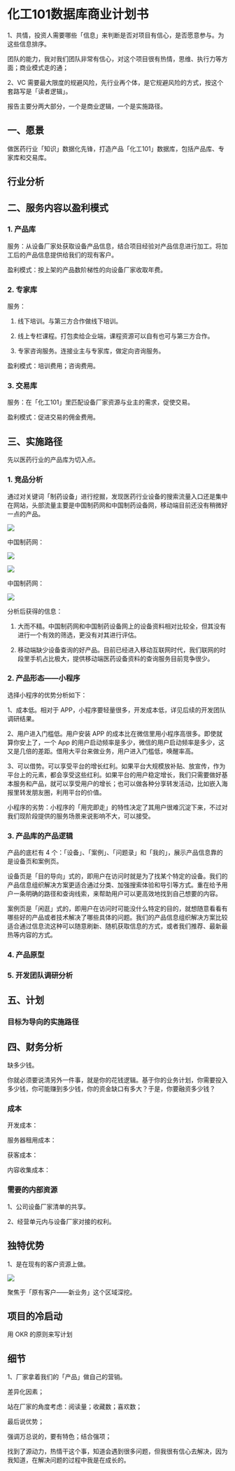 # 化工101数据库商业计划书

1、共情，投资人需要哪些「信息」来判断是否对项目有信心，是否愿意参与。为这些信息排序。

团队的能力，我对我们团队非常有信心，对这个项目很有热情，思维、执行力等方面；商业模式走的通；

2、VC 需要最大限度的规避风险，先行业再个体，是它规避风险的方式，按这个套路写是「读者逻辑」。




报告主要分两大部分，一个是商业逻辑，一个是实施路径。

## 一、愿景

做医药行业「知识」数据化先锋，打造产品「化工101」数据库，包括产品库、专家库和交易库。

## 行业分析


## 二、服务内容以盈利模式

### 1. 产品库

服务：从设备厂家处获取设备产品信息，结合项目经验对产品信息进行加工。将加工后的产品信息提供给我们的现有客户。

盈利模式：按上架的产品数阶梯性的向设备厂家收取年费。

### 2. 专家库
服务：

1. 线下培训。与第三方合作做线下培训。

2. 线上专栏课程。打包卖给企业端，课程资源可以自有也可与第三方合作。
3. 专家咨询服务。连接业主与专家库，做定向咨询服务。

盈利模式：培训费用；咨询费用。

### 3. 交易库

服务：在「化工101」里匹配设备厂家资源与业主的需求，促使交易。

盈利模式：促进交易的佣金费用。

## 三、实施路径

先以医药行业的产品库为切入点。

### 1. 竞品分析

通过对关键词「制药设备」进行挖掘，发现医药行业设备的搜索流量入口还是集中在网站，头部流量主要是中国制药网和中国制药设备网，移动端目前还没有稍微好一点的产品。

![](https://raw.githubusercontent.com/dalong0514/selfstudy/master/图片链接/工程培训/2019103.PNG)

中国制药网：

![](https://raw.githubusercontent.com/dalong0514/selfstudy/master/图片链接/工程培训/2019104.PNG)

![](https://raw.githubusercontent.com/dalong0514/selfstudy/master/图片链接/工程培训/2019105.PNG)

中国制药网：

![](https://raw.githubusercontent.com/dalong0514/selfstudy/master/图片链接/工程培训/2019106.PNG)

分析后获得的信息：

1. 大而不精。中国制药网和中国制药设备网上的设备资料相对比较全，但其没有进行一个有效的筛选，更没有对其进行评估。

2. 移动端缺少设备查询的好产品。目前已经进入移动互联网时代，我们联网的时段里手机占比极大，提供移动端医药设备资料的查询服务目前竞争很少。

### 2. 产品形态——小程序

选择小程序的优势分析如下：

1、成本低。相对于 APP，小程序要轻量很多，开发成本低，详见后续的开发团队调研结果。

2、用户进入门槛低。用户安装 APP 的成本比在微信里用小程序高很多。即使就算你安上了，一个 App 的用户启动频率是多少，微信的用户启动频率是多少，这又是几倍的差距。借用大平台来做业务，用户进入门槛低，唤醒率高。

3、可以借势。可以享受平台的增长红利。如果平台大规模放补贴、放宣传，作为平台上的元素，都会享受这些红利。如果平台的用户稳定增长，我们只需要做好基本服务和产品，就可以享受用户的增长；也可以做各种分享转发活动，比如嵌入海报里转发朋友圈，利用平台的价值。

小程序的劣势：小程序的「用完即走」的特性决定了其用户很难沉淀下来，不过对我们现阶段提供的服务场景来说影响不大，可以接受。

### 3. 产品库的产品逻辑

产品的底栏有 4 个：「设备」、「案例」、「问题录」和「我的」，展示产品信息靠的是设备页和案例页。

设备页是「目的导向」式的，即用户在访问时就是为了找某个特定的设备。我们的产品信息组织解决方案更适合通过分类、加强搜索体验和导引等方式。重在给予用户一条明确的路径和查询线索，来帮助用户可以更高效地找到自己想要的内容。

案例页是「闲逛」式的，即用户在访问时可能没什么特定的目的，就想随意看看有哪些好的产品或者技术解决了哪些具体的问题。我们的产品信息组织解决方案比较适合通过信息流这种可以随意刷新、随机获取信息的方式，或者我们推荐、最新最热等内容的方式。

### 4. 产品原型



### 5. 开发团队调研分析







## 五、计划







### 目标为导向的实施路径


## 四、财务分析

缺多少钱。

你就必须要说清另外一件事，就是你的花钱逻辑。基于你的业务计划，你需要投入多少钱，你可能赚到多少钱，你的资金缺口有多大？于是，你要融资多少钱？

### 成本

开发成本：

服务器租用成本：

获客成本：

内容收集成本：

### 需要的内部资源

1、公司设备厂家清单的共享。

2、经营单元内与设备厂家对接的权利。


## 独特优势

1、是在现有的客户资源上做。

![](https://raw.githubusercontent.com/dalong0514/selfstudy/master/图片链接/宁向东/2019003.jpg)

聚焦于「原有客户——新业务」这个区域深挖。


## 项目的冷启动
用 OKR 的原则来写计划




## 细节

1、厂家拿着我们的「产品」做自己的营销。

差异化因素；


站在厂家的角度考虑：阅读量；收藏数；喜欢数；

最后说优势；

强调万总说的，要有特色；结合强项；

找到了源动力，热情干这个事，知道会遇到很多问题，但我很有信心去解决，因为我知道，在解决问题的过程中我是在成长的。



